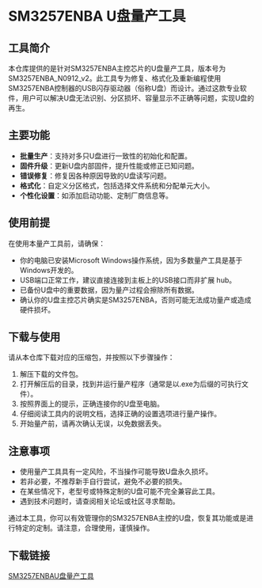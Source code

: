 # SM3257ENBA U盘量产工具

## 工具简介
本仓库提供的是针对SM3257ENBA主控芯片的U盘量产工具，版本号为SM3257ENBA_N0912_v2。此工具专为修复、格式化及重新编程使用SM3257ENBA控制器的USB闪存驱动器（俗称U盘）而设计。通过这款专业软件，用户可以解决U盘无法识别、分区损坏、容量显示不正确等问题，实现U盘的再生。

## 主要功能
- **批量生产**：支持对多只U盘进行一致性的初始化和配置。
- **固件升级**：更新U盘内部固件，提升性能或修正已知问题。
- **错误修复**：修复因各种原因导致的U盘读写问题。
- **格式化**：自定义分区格式，包括选择文件系统和分配单元大小。
- **个性化设置**：如添加启动功能、定制厂商信息等。

## 使用前提
在使用本量产工具前，请确保：
- 你的电脑已安装Microsoft Windows操作系统，因为多数量产工具是基于Windows开发的。
- USB端口正常工作，建议直接连接到主板上的USB接口而非扩展 hub。
- 已备份U盘中的重要数据，因为量产过程会擦除所有数据。
- 确认你的U盘主控芯片确实是SM3257ENBA，否则可能无法成功量产或造成硬件损坏。

## 下载与使用
请从本仓库下载对应的压缩包，并按照以下步骤操作：
1. 解压下载的文件包。
2. 打开解压后的目录，找到并运行量产程序（通常是以.exe为后缀的可执行文件）。
3. 按照界面上的提示，正确连接你的U盘至电脑。
4. 仔细阅读工具内的说明文档，选择正确的设置选项进行量产操作。
5. 开始量产前，请再次确认无误，以免数据丢失。

## 注意事项
- 使用量产工具具有一定风险，不当操作可能导致U盘永久损坏。
- 若非必要，不推荐新手自行尝试，避免不必要的损失。
- 在某些情况下，老型号或特殊定制的U盘可能不完全兼容此工具。
- 遇到技术问题时，请查阅相关论坛或社区寻求帮助。

通过本工具，你可以有效管理你的SM3257ENBA主控的U盘，恢复其功能或是进行特定的定制。请注意，合理使用，谨慎操作。

## 下载链接

[SM3257ENBAU盘量产工具](https://pan.quark.cn/s/840d04339737)